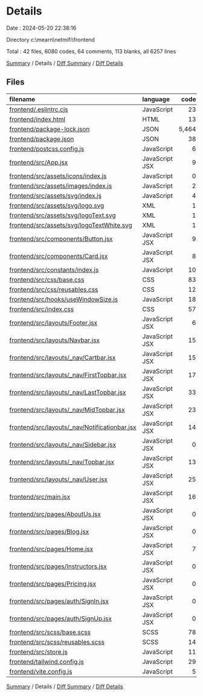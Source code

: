 # Details

Date : 2024-05-20 22:38:16

Directory c:\\mearn\\netmifi\\frontend

Total : 42 files,  6080 codes, 64 comments, 113 blanks, all 6257 lines

[Summary](results.md) / Details / [Diff Summary](diff.md) / [Diff Details](diff-details.md)

## Files
| filename | language | code | comment | blank | total |
| :--- | :--- | ---: | ---: | ---: | ---: |
| [frontend/.eslintrc.cjs](/frontend/.eslintrc.cjs) | JavaScript | 23 | 0 | 1 | 24 |
| [frontend/index.html](/frontend/index.html) | HTML | 13 | 0 | 1 | 14 |
| [frontend/package-lock.json](/frontend/package-lock.json) | JSON | 5,464 | 0 | 1 | 5,465 |
| [frontend/package.json](/frontend/package.json) | JSON | 38 | 0 | 1 | 39 |
| [frontend/postcss.config.js](/frontend/postcss.config.js) | JavaScript | 6 | 0 | 1 | 7 |
| [frontend/src/App.jsx](/frontend/src/App.jsx) | JavaScript JSX | 9 | 0 | 3 | 12 |
| [frontend/src/assets/icons/index.js](/frontend/src/assets/icons/index.js) | JavaScript | 0 | 0 | 1 | 1 |
| [frontend/src/assets/images/index.js](/frontend/src/assets/images/index.js) | JavaScript | 2 | 0 | 2 | 4 |
| [frontend/src/assets/svg/index.js](/frontend/src/assets/svg/index.js) | JavaScript | 4 | 0 | 2 | 6 |
| [frontend/src/assets/svg/logo.svg](/frontend/src/assets/svg/logo.svg) | XML | 1 | 0 | 0 | 1 |
| [frontend/src/assets/svg/logoText.svg](/frontend/src/assets/svg/logoText.svg) | XML | 1 | 0 | 0 | 1 |
| [frontend/src/assets/svg/logoTextWhite.svg](/frontend/src/assets/svg/logoTextWhite.svg) | XML | 1 | 0 | 0 | 1 |
| [frontend/src/components/Button.jsx](/frontend/src/components/Button.jsx) | JavaScript JSX | 9 | 0 | 2 | 11 |
| [frontend/src/components/Card.jsx](/frontend/src/components/Card.jsx) | JavaScript JSX | 8 | 0 | 2 | 10 |
| [frontend/src/constants/index.js](/frontend/src/constants/index.js) | JavaScript | 10 | 0 | 1 | 11 |
| [frontend/src/css/base.css](/frontend/src/css/base.css) | CSS | 83 | 0 | 2 | 85 |
| [frontend/src/css/reusables.css](/frontend/src/css/reusables.css) | CSS | 12 | 0 | 1 | 13 |
| [frontend/src/hooks/useWindowSize.js](/frontend/src/hooks/useWindowSize.js) | JavaScript | 18 | 0 | 6 | 24 |
| [frontend/src/index.css](/frontend/src/index.css) | CSS | 57 | 2 | 15 | 74 |
| [frontend/src/layouts/Footer.jsx](/frontend/src/layouts/Footer.jsx) | JavaScript JSX | 6 | 0 | 1 | 7 |
| [frontend/src/layouts/Navbar.jsx](/frontend/src/layouts/Navbar.jsx) | JavaScript JSX | 15 | 47 | 5 | 67 |
| [frontend/src/layouts/_nav/Cartbar.jsx](/frontend/src/layouts/_nav/Cartbar.jsx) | JavaScript JSX | 15 | 0 | 2 | 17 |
| [frontend/src/layouts/_nav/FirstTopbar.jsx](/frontend/src/layouts/_nav/FirstTopbar.jsx) | JavaScript JSX | 17 | 2 | 2 | 21 |
| [frontend/src/layouts/_nav/LastTopbar.jsx](/frontend/src/layouts/_nav/LastTopbar.jsx) | JavaScript JSX | 33 | 2 | 6 | 41 |
| [frontend/src/layouts/_nav/MidTopbar.jsx](/frontend/src/layouts/_nav/MidTopbar.jsx) | JavaScript JSX | 23 | 1 | 3 | 27 |
| [frontend/src/layouts/_nav/Notificationbar.jsx](/frontend/src/layouts/_nav/Notificationbar.jsx) | JavaScript JSX | 14 | 0 | 2 | 16 |
| [frontend/src/layouts/_nav/Sidebar.jsx](/frontend/src/layouts/_nav/Sidebar.jsx) | JavaScript JSX | 0 | 0 | 1 | 1 |
| [frontend/src/layouts/_nav/Topbar.jsx](/frontend/src/layouts/_nav/Topbar.jsx) | JavaScript JSX | 13 | 1 | 2 | 16 |
| [frontend/src/layouts/_nav/User.jsx](/frontend/src/layouts/_nav/User.jsx) | JavaScript JSX | 25 | 0 | 2 | 27 |
| [frontend/src/main.jsx](/frontend/src/main.jsx) | JavaScript JSX | 16 | 0 | 2 | 18 |
| [frontend/src/pages/AboutUs.jsx](/frontend/src/pages/AboutUs.jsx) | JavaScript JSX | 0 | 0 | 1 | 1 |
| [frontend/src/pages/Blog.jsx](/frontend/src/pages/Blog.jsx) | JavaScript JSX | 0 | 0 | 1 | 1 |
| [frontend/src/pages/Home.jsx](/frontend/src/pages/Home.jsx) | JavaScript JSX | 7 | 0 | 4 | 11 |
| [frontend/src/pages/Instructors.jsx](/frontend/src/pages/Instructors.jsx) | JavaScript JSX | 0 | 0 | 1 | 1 |
| [frontend/src/pages/Pricing.jsx](/frontend/src/pages/Pricing.jsx) | JavaScript JSX | 0 | 0 | 1 | 1 |
| [frontend/src/pages/auth/SignIn.jsx](/frontend/src/pages/auth/SignIn.jsx) | JavaScript JSX | 0 | 0 | 1 | 1 |
| [frontend/src/pages/auth/SignUp.jsx](/frontend/src/pages/auth/SignUp.jsx) | JavaScript JSX | 0 | 0 | 1 | 1 |
| [frontend/src/scss/base.scss](/frontend/src/scss/base.scss) | SCSS | 78 | 0 | 23 | 101 |
| [frontend/src/scss/reusables.scss](/frontend/src/scss/reusables.scss) | SCSS | 14 | 1 | 4 | 19 |
| [frontend/src/store.js](/frontend/src/store.js) | JavaScript | 11 | 4 | 3 | 18 |
| [frontend/tailwind.config.js](/frontend/tailwind.config.js) | JavaScript | 29 | 3 | 1 | 33 |
| [frontend/vite.config.js](/frontend/vite.config.js) | JavaScript | 5 | 1 | 2 | 8 |

[Summary](results.md) / Details / [Diff Summary](diff.md) / [Diff Details](diff-details.md)